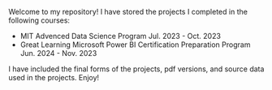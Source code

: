 Welcome to my repository! I have stored the projects I completed in the following courses:
- MIT Advenced Data Science Program Jul. 2023 - Oct. 2023
- Great Learning Microsoft Power BI Certification Preparation Program Jun. 2024 - Nov. 2023

I have included the final forms of the projects, pdf versions, and source data used in the projects. Enjoy!
